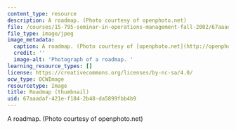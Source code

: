 ```yaml
---
content_type: resource
description: A roadmap. (Photo courtesy of openphoto.net)
file: /courses/15-795-seminar-in-operations-management-fall-2002/67aaadaf421ef1842b48da5899fbb4b9_15-795f02-th.jpg
file_type: image/jpeg
image_metadata:
  caption: A roadmap. (Photo courtesy of [openphoto.net](http://openphoto.net/))
  credit: ''
  image-alt: 'Photograph of a roadmap. '
learning_resource_types: []
license: https://creativecommons.org/licenses/by-nc-sa/4.0/
ocw_type: OCWImage
resourcetype: Image
title: Roadmap (thumbnail)
uid: 67aaadaf-421e-f184-2b48-da5899fbb4b9
---
```

A roadmap. (Photo courtesy of openphoto.net)